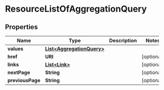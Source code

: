

# ResourceListOfAggregationQuery


## Properties

Name | Type | Description | Notes
------------ | ------------- | ------------- | -------------
**values** | [**List&lt;AggregationQuery&gt;**](AggregationQuery.md) |  | 
**href** | **URI** |  |  [optional]
**links** | [**List&lt;Link&gt;**](Link.md) |  |  [optional]
**nextPage** | **String** |  |  [optional]
**previousPage** | **String** |  |  [optional]



